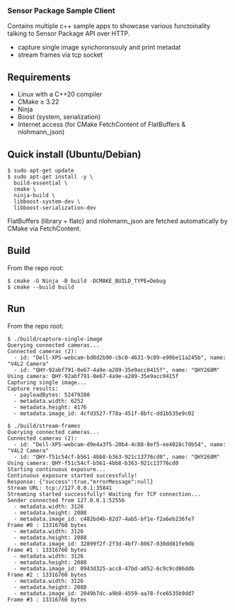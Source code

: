 ### Sensor Package Sample Client

Contains multiple c++ sample apps to showcase various functoinality talking to Sensor Package API over HTTP. 
- capture single image synchoronsouly and print metadat
- stream frames via tcp socket

## Requirements
- Linux with a C++20 compiler
- CMake ≥ 3.22
- Ninja
- Boost (system, serialization)
- Internet access (for CMake FetchContent of FlatBuffers & nlohmann_json)

## Quick install (Ubuntu/Debian)
```
$ sudo apt-get update
$ sudo apt-get install -y \
  build-essential \
  cmake \
  ninja-build \
  libboost-system-dev \
  libboost-serialization-dev
```

FlatBuffers (library + flatc) and nlohmann_json are fetched automatically by CMake via FetchContent.

## Build

From the repo root:
```
$ cmake -G Ninja -B build -DCMAKE_BUILD_TYPE=Debug
$ cmake --build build
```

## Run 

From the repo root:

```
$ ./build/capture-single-image 
Querying connected cameras...
Connected cameras (2):
  - id: "Dell-XPS-webcam-bd0d2b90-cbc0-4631-9c09-e99be11a245b", name: "V4L2 Camera"
  - id: "QHY-92abf791-0e67-4a9e-a289-35e9acc0415f", name: "QHY268M"
Using camera: QHY-92abf791-0e67-4a9e-a289-35e9acc0415f
Capturing single image...
Capture results:
  - payloadBytes: 52479280
  - metadata.width: 6252
  - metadata.height: 4176
  - metadata.image_id: 4cfd3527-f78a-451f-8bfc-dd1b535e9c02
```

```
$ ./build/stream-frames 
Querying connected cameras...
Connected cameras (2):
  - id: "Dell-XPS-webcam-d9e4a3f5-20b4-4c08-8ef5-ee4028c7db54", name: "V4L2 Camera"
  - id: "QHY-f51c54cf-b561-4bb8-b363-921c13776cd0", name: "QHY268M"
Using camera: QHY-f51c54cf-b561-4bb8-b363-921c13776cd0
Starting continuous exposure...
Continuous exposure started successfully!
Response: {"success":true,"errorMessage":null}
Stream URL: tcp://127.0.0.1:35841
Streaming started successfully! Waiting for TCP connection...
Sender connected from 127.0.0.1:52556
  - metadata.width: 3126
  - metadata.height: 2088
  - metadata.image_id: c482bd4b-82d7-4ab5-bf1e-f2a6eb236fe7
Frame #0 : 13316760 bytes
  - metadata.width: 3126
  - metadata.height: 2088
  - metadata.image_id: 32899f2f-2f3d-4bf7-8067-030dd81fe9db
Frame #1 : 13316760 bytes
  - metadata.width: 3126
  - metadata.height: 2088
  - metadata.image_id: 0943d325-acc8-47bd-a052-6c9c9cd86ddb
Frame #2 : 13316760 bytes
  - metadata.width: 3126
  - metadata.height: 2088
  - metadata.image_id: 2049b7dc-a9b8-4559-aa78-fce6535b9dd7
Frame #3 : 13316760 bytes
```

